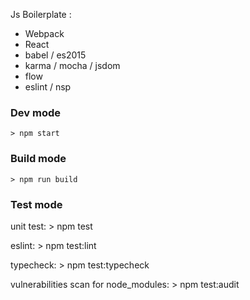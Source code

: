 Js Boilerplate :

- Webpack
- React
- babel / es2015
- karma / mocha / jsdom
- flow
- eslint / nsp

### Dev mode

    > npm start

### Build mode

    > npm run build

### Test mode

unit test:
    > npm test

eslint:
    > npm test:lint

typecheck:
    > npm test:typecheck

vulnerabilities scan for node_modules:
    > npm test:audit

